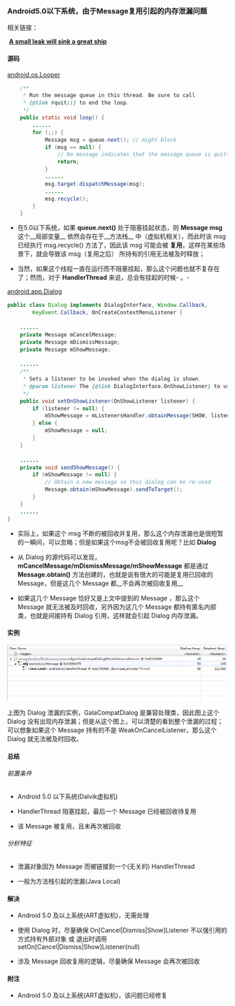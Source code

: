 
###  Android5.0以下系统，由于Message复用引起的内存泄漏问题

相关链接：

​        [__A small leak will sink a great ship__](https://medium.com/square-corner-blog/a-small-leak-will-sink-a-great-ship-efbae00f9a0f)

#### 源码

[android.os.Looper](https://android.googlesource.com/platform/frameworks/base/+/refs/tags/android-4.4_r1/core/java/android/os/Looper.java)

```java
    /**
     * Run the message queue in this thread. Be sure to call
     * {@link #quit()} to end the loop.
     */
    public static void loop() {
        ......
        for (;;) {
            Message msg = queue.next(); // might block
            if (msg == null) {
                // No message indicates that the message queue is quitting.
                return;
            }
            ......
            msg.target.dispatchMessage(msg);
            ......
            msg.recycle();
        }
    }
```

* 在5.0以下系统，如果 __queue.next()__ 处于阻塞挂起状态，则 __Message msg__ 这个__局部变量__ 依然会存在于__方法栈__ 中（虚拟机相关），而此时该 msg 已经执行 msg.recycle() 方法了，因此该 msg 可能会被 __复用__，这样在某些场景下，就会导致该 msg（复用之后） 所持有的引用无法被及时释放；

* 当然，如果这个线程一直在运行而不阻塞挂起，那么这个问题也就不复存在了；然而，对于 __HandlerThread__ 来说，总会有挂起的时候- 。-

[android.app.Dialog](https://android.googlesource.com/platform/frameworks/base/+/refs/tags/android-4.4_r1/core/java/android/app/Dialog.java)

```java
public class Dialog implements DialogInterface, Window.Callback,
        KeyEvent.Callback, OnCreateContextMenuListener {
        
    ......
    private Message mCancelMessage;
    private Message mDismissMessage;
    private Message mShowMessage;

    ......
    /**
     * Sets a listener to be invoked when the dialog is shown.
     * @param listener The {@link DialogInterface.OnShowListener} to use.
     */
    public void setOnShowListener(OnShowListener listener) {
        if (listener != null) {
            mShowMessage = mListenersHandler.obtainMessage(SHOW, listener);
        } else {
            mShowMessage = null;
        }
    }
    
    ......
    private void sendShowMessage() {
        if (mShowMessage != null) {
            // Obtain a new message so this dialog can be re-used
            Message.obtain(mShowMessage).sendToTarget();
        }
    }
    ......
}
```

* 实际上，如果这个 msg 不断的被回收并复用，那么这个内存泄漏也是很短暂的一瞬间，可以忽略；但是如果这个msg不会被回收复用呢？比如 __Dialog__ 

* 从 Dialog 的源代码可以发现，__mCancelMessage/mDismissMessage/mShowMessage__ 都是通过 __Message.obtain()__ 方法创建的，也就是说有很大的可能是复用已回收的 Message，但是这几个 Message 都__不会再次被回收复用__

* 如果这几个 Message 恰好又是上文中提到的 Message ，那么这个 Message 就无法被及时回收，另外因为这几个 Message 都持有匿名内部类，也就是间接持有 Dialog 引用，这样就会引起 Dialog 内存泄漏。


#### 实例

![例1](./mml_message_001.png)

上图为 Dialog 泄漏的实例，GalaCompatDialog 是兼容处理类，因此图上这个 Dialog 没有出现内存泄漏；但是从这个图上，可以清楚的看到整个泄漏的过程；可以想象如果这个 Message 持有的不是 WeakOnCancelListener，那么这个 Dialog 就无法被及时回收。


#### 总结

###### 前置条件

* Android 5.0 以下系统(Dalvik虚拟机)

* HandlerThread 阻塞挂起，最后一个 Message 已经被回收待复用

* 该 Message 被复用，且未再次被回收

###### 分析特征

* 泄漏对象因为 Message 而被链接到一个(无关的) HandlerThread

* 一般为方法栈引起的泄漏(Java Local)


#### 解决

* Android 5.0 及以上系统(ART虚拟机)，无需处理

* 使用 Dialog 时，尽量确保 On[Cancel|Dismiss|Show]Listener 不以强引用的方式持有外部对象 或 退出时调用 setOn[Cancel|Dismiss|Show]Listener(null)

* 涉及 Message 回收复用的逻辑，尽量确保 Message 会再次被回收



#### 附注

*  Android 5.0 及以上系统(ART虚拟机)，该问题已经修复


